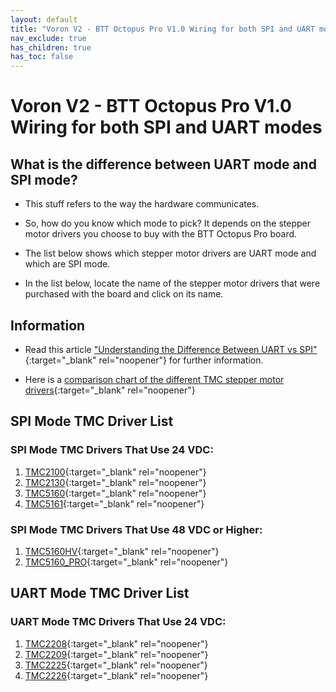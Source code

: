 ```yaml
---
layout: default
title: "Voron V2 - BTT Octopus Pro V1.0 Wiring for both SPI and UART modes"
nav_exclude: true
has_children: true
has_toc: false
---
```


# Voron V2 - BTT Octopus Pro V1.0 Wiring for both SPI and UART modes

## What is the difference between UART mode and SPI mode?

* This stuff refers to the way the hardware communicates.

* So, how do you know which mode to pick? It depends on the stepper motor drivers you choose to buy with the BTT Octopus Pro board.

* The list below shows which stepper motor drivers are UART mode and which are SPI mode.

* In the list below, locate the name of the stepper motor drivers that were purchased with the board and click on its name.

## Information

* Read this article ["Understanding the Difference Between UART vs SPI" ](./images/What_is_the_Difference_Between_SPI_vs_UART.pdf#toolbar=1&page=1){:target="_blank" rel="noopener"} for further information.

* Here is a [comparison chart of the different TMC stepper motor drivers](https://learn.watterott.com/silentstepstick/comparison/){:target="_blank" rel="noopener"}


## SPI Mode TMC Driver List

### SPI Mode TMC Drivers That Use 24 VDC:

1.  [TMC2100](./v2_octopus_pro_spi_wiring#voron-v2---btt-octopus-pro-v10-tmc2100-tmc2130-tmc5160-tmc5161-tmc5160hv-tmc5160pro-wiring){:target="_blank" rel="noopener"}
2.  [TMC2130](./v2_octopus_pro_spi_wiring#voron-v2---btt-octopus-pro-v10-tmc2100-tmc2130-tmc5160-tmc5161-tmc5160hv-tmc5160pro-wiring){:target="_blank" rel="noopener"}
3.  [TMC5160](./v2_octopus_pro_spi_wiring#voron-v2---btt-octopus-pro-v10-tmc2100-tmc2130-tmc5160-tmc5161-tmc5160hv-tmc5160pro-wiring){:target="_blank" rel="noopener"}
4.  [TMC5161](./v2_octopus_pro_spi_wiring#voron-v2---btt-octopus-pro-v10-tmc2100-tmc2130-tmc5160-tmc5161-tmc5160hv-tmc5160pro-wiring){:target="_blank" rel="noopener"}

### SPI Mode TMC Drivers That Use 48 VDC or Higher:

1. [TMC5160HV](./v2_octopus_pro_spi_wiring#voron-v2---btt-octopus-pro-v10-tmc2100-tmc2130-tmc5160-tmc5161-tmc5160hv-tmc5160pro-wiring){:target="_blank" rel="noopener"}
2. [TMC5160_PRO](./v2_octopus_pro_spi_wiring#voron-v2---btt-octopus-pro-v10-tmc2100-tmc2130-tmc5160-tmc5161-tmc5160hv-tmc5160pro-wiring){:target="_blank" rel="noopener"}


## UART Mode TMC Driver List

### UART Mode TMC Drivers That Use 24 VDC:

1.  [TMC2208](../../../build/electrical/v2_octopus_pro_uart_wiring#voron-v2---btt-octopus-pro-v10-tmc2208-tmc2209-tmc2225-tmc2226-wiring){:target="_blank" rel="noopener"}
2.  [TMC2209](../../../build/electrical/v2_octopus_pro_uart_wiring#voron-v2---btt-octopus-pro-v10-tmc2208-tmc2209-tmc2225-tmc2226-wiring){:target="_blank" rel="noopener"}
3.  [TMC2225](../../../build/electrical/v2_octopus_pro_uart_wiring#voron-v2---btt-octopus-pro-v10-tmc2208-tmc2209-tmc2225-tmc2226-wiring){:target="_blank" rel="noopener"}
4.  [TMC2226](../../../build/electrical/v2_octopus_pro_uart_wiring#voron-v2---btt-octopus-pro-v10-tmc2208-tmc2209-tmc2225-tmc2226-wiring){:target="_blank" rel="noopener"}